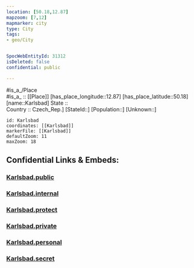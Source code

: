 ```yaml
---
location: [50.18,12.87] 
mapzoom: [7,12] 
mapmarker: city 
type: City
tags:
- geo/City


SpocWebEntityId: 31312
isDeleted: false
confidential: public

---
```

#is_a_/Place  
#is_a_ :: [[Place]] 
[has_place_longitude::12.87] 
[has_place_latitude::50.18] 
[name::Karlsbad] 
State ::  
Country :: Czech_Rep.] 
[StateId::] 
[Population::] 
[Unknown::] 


```leaflet
id: Karlsbad
coordinates: [[Karlsbad]] 
markerFile: [[Karlsbad]] 
defaultZoom: 11 
maxZoom: 18
```


## Confidential Links & Embeds: 

### [Karlsbad.public](/_public/\Earth\Continent\Europe\Europe~Central\Czech_Republic\regions~Czech_Republic\Karlovarský\CityKarlsbad.public.md) 

### [Karlsbad.internal](/_internal/\Earth\Continent\Europe\Europe~Central\Czech_Republic\regions~Czech_Republic\Karlovarský\CityKarlsbad.internal.md) 

### [Karlsbad.protect](/_protect/\Earth\Continent\Europe\Europe~Central\Czech_Republic\regions~Czech_Republic\Karlovarský\CityKarlsbad.protect.md) 

### [Karlsbad.private](/_private/\Earth\Continent\Europe\Europe~Central\Czech_Republic\regions~Czech_Republic\Karlovarský\CityKarlsbad.private.md) 

### [Karlsbad.personal](/_personal/\Earth\Continent\Europe\Europe~Central\Czech_Republic\regions~Czech_Republic\Karlovarský\CityKarlsbad.personal.md) 

### [Karlsbad.secret](/_secret/\Earth\Continent\Europe\Europe~Central\Czech_Republic\regions~Czech_Republic\Karlovarský\CityKarlsbad.secret.md)

